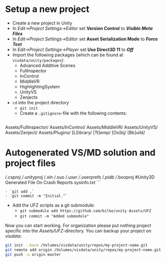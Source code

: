 # Setup a new project

- Create a new project in Unity
- In *Edit->Project Settings->Editor* set **Version Control** to ***Visible Meta Files***
- In *Edit->Project Settings->Editor* set **Asset Serialization Mode** to ***Force Text***
- In *Edit->Project Settings->Player* set **Use Direct3D 11** to ***Off***
- Import the following packages (which can be found at `visdata/unity/packages`):
    - Advanced Additive Scenes
    - FullInspector
    - InControl
    - MiddleVR
    - HighlightingSystem
    - UnityVS
    - Zenjects
- `cd` into the project directory
    - `git init`
    - Create a `.gitignore`-file with the following contents:
        ```bash
Assets/FullInspector/
Assets/InControl/
Assets/MiddleVR/
Assets/UnityVS/
Assets/Zenject/
Assets/Plugins/
[Ll]ibrary/
[Tt]emp/
[Oo]bj/
[Bb]uild/
# Autogenerated VS/MD solution and project files
/*.csproj
/*.unityproj
/*.sln
/*.suo
/*.user
/*.userprefs
/*.pidb
/*.booproj
#Unity3D Generated File On Crash Reports
sysinfo.txt
        ```

    - `git add .`
    - `git commit -m "Initial."`
- Add the UFZ scripts as a git submodule:
    - `git submodule add https://github.com/bilke/unity Assets/UFZ`
    - `git commit -m "Added submodule"`

Now you can start working. For organization please put nothing project specific into the *Assets/UFZ*-directory. You can backup your project on *visdata*:

```bash
git init --bare /Volumes/visdata/unity/repos/my-project-name.git
git remote add origin /Volumes/visdata/unity/repos/my-project-name.git
git push -u origin master
```
